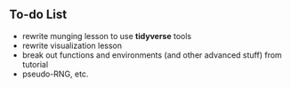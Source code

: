 ## To-do List

- rewrite munging lesson to use **tidyverse** tools
- rewrite visualization lesson
- break out functions and environments (and other advanced stuff) from tutorial
- pseudo-RNG, etc.
